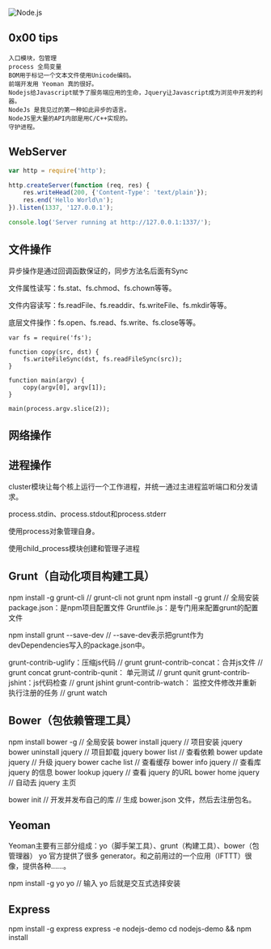 ![Node.js](https://github.com/danielyangmeta/CPLLN/blob/master/images/Node.js_logo.png) 

## 0x00 tips
    
    入口模块，包管理
    process 全局变量
    BOM用于标记一个文本文件使用Unicode编码。
    前端开发用 Yeoman 真的很好。
    Nodejs给Javascript赋予了服务端应用的生命，Jquery让Javascript成为浏览中开发的利器。
    NodeJs 是我见过的第一种如此异步的语言。
    NodeJS里大量的API内部是用C/C++实现的。
    守护进程。


## WebServer

```node.js
var http = require('http');

http.createServer(function (req, res) {
    res.writeHead(200, {'Content-Type': 'text/plain'});
    res.end('Hello World\n');
}).listen(1337, '127.0.0.1');

console.log('Server running at http://127.0.0.1:1337/');
```

## 文件操作
异步操作是通过回调函数保证的，同步方法名后面有Sync

文件属性读写：fs.stat、fs.chmod、fs.chown等等。

文件内容读写：fs.readFile、fs.readdir、fs.writeFile、fs.mkdir等等。

底层文件操作：fs.open、fs.read、fs.write、fs.close等等。

```
var fs = require('fs');

function copy(src, dst) {
    fs.writeFileSync(dst, fs.readFileSync(src));
}

function main(argv) {
    copy(argv[0], argv[1]);
}

main(process.argv.slice(2));
```

## 网络操作

## 进程操作
cluster模块让每个核上运行一个工作进程，并统一通过主进程监听端口和分发请求。

process.stdin、process.stdout和process.stderr

使用process对象管理自身。

使用child_process模块创建和管理子进程

## Grunt（自动化项目构建工具）
npm install -g grunt-cli        // grunt-cli not grunt
npm install -g grunt            // 全局安装
package.json：是npm项目配置文件
Gruntfile.js：是专门用来配置grunt的配置文件

npm install grunt --save-dev   // --save-dev表示把grunt作为devDependencies写入的package.json中。

grunt-contrib-uglify：压缩js代码                       // grunt
grunt-contrib-concat：合并js文件                       // grunt concat
grunt-contrib-qunit： 单元测试                         // grunt qunit
grunt-contrib-jshint：js代码检查                       // grunt jshint
grunt-contrib-watch： 监控文件修改并重新执行注册的任务 // grunt watch


## Bower（包依赖管理工具）
npm install bower -g            // 全局安装
bower install jquery            // 项目安装 jquery
bower uninstall jquery          // 项目卸载 jquery
bower list                      // 查看依赖
bower update jquery             // 升级 jquery
bower cache list                // 查看缓存
bower info jquery               // 查看库 jquery 的信息
bower lookup jquery             // 查看 jquery 的URL 
bower home jquery               // 自动去 jquery 主页

bower init                      // 开发并发布自己的库
// 生成 bower.json 文件，然后去注册包名。

## Yeoman
Yeoman主要有三部分组成：yo（脚手架工具）、grunt（构建工具）、bower（包管理器）
yo 官方提供了很多 generator。和之前用过的一个应用（IFTTT）很像，提供各种……。

npm install -g yo
yo                              // 输入 yo 后就是交互式选择安装

## Express 

npm install -g express
express -e nodejs-demo
cd nodejs-demo && npm install
